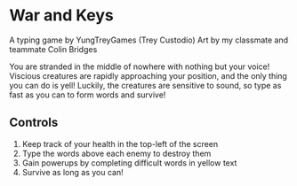 #  War and Keys
A typing game by YungTreyGames (Trey Custodio)
Art by my classmate and teammate Colin Bridges

You are stranded in the middle of nowhere with nothing but your voice! 
Viscious creatures are rapidly approaching your position, 
and the only thing you can do is yell!
Luckily, the creatures are sensitive to sound,
so type as fast as you can to form words and survive!

##  Controls
1. Keep track of your health in the top-left of the screen
2. Type the words above each enemy to destroy them
3. Gain powerups by completing difficult words in yellow text
4. Survive as long as you can!
